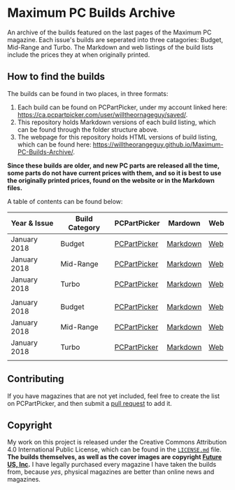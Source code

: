 # Maximum PC Builds Archive

An archive of the builds featured on the last pages of the Maximum PC magazine. Each issue's builds are seperated into three catagories: Budget, Mid-Range and Turbo. The Markdown and web listings of the build lists include the prices they at when originally printed.

## How to find the builds

The builds can be found in two places, in three formats:

1. Each build can be found on PCPartPicker, under my account linked here: https://ca.pcpartpicker.com/user/willtheornageguy/saved/.
2. This repository holds Markdown versions of each build listing, which can be found through the folder structure above.
3. The webpage for this repository holds HTML versions of build listing, which can be found here: https://willtheorangeguy.github.io/Maximum-PC-Builds-Archive/. 

**Since these builds are older, and new PC parts are released all the time, some parts do not have current prices with them, and so it is best to use the originally printed prices, found on the website or in the Markdown files.**

A table of contents can be found below:

|**Year & Issue**|**Build Category**|**PCPartPicker**|**Mardown**|**Web**|
|----------------|------------------|----------------|-----------|-------|
|January 2018|Budget|[PCPartPicker]()|[Markdown]()|[Web]()|
|January 2018|Mid-Range|[PCPartPicker]()|[Markdown]()|[Web]()|
|January 2018|Turbo|[PCPartPicker]()|[Markdown]()|[Web]()|
||||||
|January 2018|Budget|[PCPartPicker]()|[Markdown]()|[Web]()|
|January 2018|Mid-Range|[PCPartPicker]()|[Markdown]()|[Web]()|
|January 2018|Turbo|[PCPartPicker]()|[Markdown]()|[Web]()|
||||||

## Contributing

If you have magazines that are not yet included, feel free to create the list on PCPartPicker, and then submit a [pull request](https://github.com/willtheorangeguy/Maximum-PC-Builds-Archive/pulls) to add it. 

## Copyright

My work on this project is released under the Creative Commons Attribution 4.0 International Public License, which can be found in the [`LICENSE.md`](LICENSE.md) file. **The builds themselves, as well as the cover images are copyright [Future US, Inc](https://www.futureplc.com/our-brands/).** I have legally purchased every magazine I have taken the builds from, because _yes_, physical magazines are better than online news and magazines.
